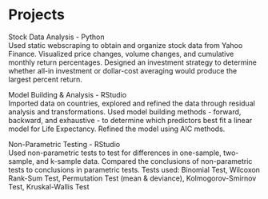 # Projects

Stock Data Analysis - Python  
Used static webscraping to obtain and organize stock data from Yahoo Finance. Visualized price changes, volume changes, and cumulative monthly return percentages. Designed an investment strategy to determine whether all-in investment or dollar-cost averaging would produce the largest percent return.

Model Building & Analysis - RStudio  
Imported data on countries, explored and refined the data through residual analysis and transformations. Used model building methods - forward, backward, and exhaustive - to determine which predictors best fit a linear model for Life Expectancy. Refined the model using AIC methods.

Non-Parametric Testing - RStudio  
Used non-parametric tests to test for differences in one-sample, two-sample, and k-sample data. Compared the conclusions of non-parametric tests to conclusions in parametric tests. Tests used: Binomial Test, Wilcoxon Rank-Sum Test, Permutation Test (mean & deviance), Kolmogorov-Smirnov Test, Kruskal-Wallis Test

